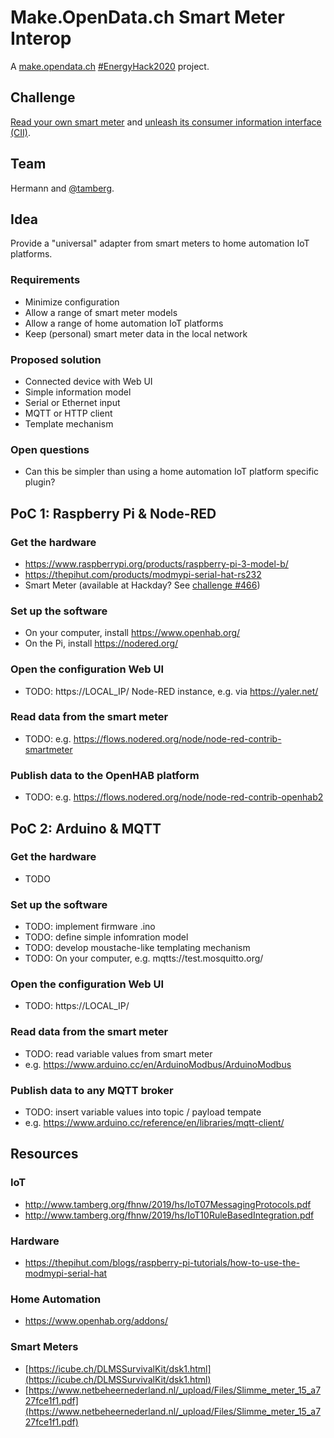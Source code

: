# Make.OpenData.ch Smart Meter Interop
A [make.opendata.ch](https://make.opendata.ch/) [#EnergyHack2020](https://twitter.com/hashtag/energyhack2020) project.

## Challenge
[Read your own smart meter](https://hack.opendata.ch/project/466) and [unleash its consumer information interface (CII)](https://hack.opendata.ch/project/582).

## Team
Hermann and [@tamberg](https://twitter.com/tamberg).

## Idea
Provide a "universal" adapter from smart meters to home automation IoT platforms.

### Requirements
* Minimize configuration
* Allow a range of smart meter models
* Allow a range of home automation IoT platforms
* Keep (personal) smart meter data in the local network

### Proposed solution
* Connected device with Web UI
* Simple information model
* Serial or Ethernet input
* MQTT or HTTP client
* Template mechanism

### Open questions
* Can this be simpler than using a home automation IoT platform specific plugin?

## PoC 1: Raspberry Pi & Node-RED
### Get the hardware
* https://www.raspberrypi.org/products/raspberry-pi-3-model-b/
* https://thepihut.com/products/modmypi-serial-hat-rs232
* Smart Meter (available at Hackday? See [challenge #466](https://hack.opendata.ch/project/466))
### Set up the software
* On your computer, install https://www.openhab.org/
* On the Pi, install https://nodered.org/
### Open the configuration Web UI
* TODO: https://LOCAL_IP/ Node-RED instance, e.g. via https://yaler.net/
### Read data from the smart meter
* TODO: e.g. https://flows.nodered.org/node/node-red-contrib-smartmeter
### Publish data to the OpenHAB platform
* TODO: e.g. https://flows.nodered.org/node/node-red-contrib-openhab2

## PoC 2: Arduino & MQTT
### Get the hardware
* TODO
### Set up the software
* TODO: implement firmware .ino
* TODO: define simple infomration model
* TODO: develop moustache-like templating mechanism
* TODO: On your computer, e.g. mqtts://test.mosquitto.org/
### Open the configuration Web UI
* TODO: https://LOCAL_IP/
### Read data from the smart meter
* TODO: read variable values from smart meter
* e.g. https://www.arduino.cc/en/ArduinoModbus/ArduinoModbus
### Publish data to any MQTT broker
* TODO: insert variable values into topic / payload tempate
* e.g. https://www.arduino.cc/reference/en/libraries/mqtt-client/

## Resources
### IoT
* http://www.tamberg.org/fhnw/2019/hs/IoT07MessagingProtocols.pdf
* http://www.tamberg.org/fhnw/2019/hs/IoT10RuleBasedIntegration.pdf

### Hardware
* https://thepihut.com/blogs/raspberry-pi-tutorials/how-to-use-the-modmypi-serial-hat

### Home Automation
* https://www.openhab.org/addons/

### Smart Meters
* [https://icube.ch/DLMSSurvivalKit/dsk1.html](https://icube.ch/DLMSSurvivalKit/dsk1.html)
* [https://www.netbeheernederland.nl/_upload/Files/Slimme_meter_15_a727fce1f1.pdf](https://www.netbeheernederland.nl/_upload/Files/Slimme_meter_15_a727fce1f1.pdf)
